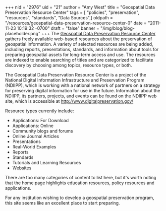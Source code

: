 +++
nid = "2976"
uid = "21"
author = "Amy West"
title = "Geospatial Data Preservation Resource Center"
tags = [ "policies", "preservation", "resources", "standards", "Data Sources",]
oldpath = "/resources/geospatial-data-preservation-resource-center-0"
date = "2011-11-23 10:19:32 -0700"
draft = "false"
banner = "/img/blog/blog-placeholder.png"
+++
The [Geospatial Data Preservation Resource
Center](http://geopreservation.org/) gathers freely available web-based
resources about the preservation of geospatial information. A variety of
selected resources are being added, including reports, presentations,
standards, and information about tools for preparing geospatial assets
for long-term access and use. The resources are indexed to enable
searching of titles and are categorized to facilitate discovery by
choosing among topics, resource types, or both.

The Geospatial Data Preservation Resource Center is a project of the
National Digital Information Infrastructure and Preservation Program
(NDIIPP), which is working with a national network of partners on a
strategy for preserving digital information for use in the future.
Information about the NDIIPP, its partners, projects, and events can be
found on the NDIIPP web site, which is accessible
at <http://www.digitalpreservation.gov/>

Resource types currently include:

-   Applications: For Download
-   Applications: Online
-   Community blogs and forums
-   Online Journal Articles
-   Presentations
-   Real-World Examples
-   Reports
-   Standards
-   Tutorials and Learning Resources
-   Websites

There are too many categories of content to list here, but it's worth
noting that the home page highlights education resources, policy
resources and applications. 

For any institution wishing to develop a geospatial preservation
program, this site seems like an excellent place to start preparing.
